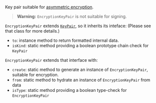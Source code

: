 Key pair suitable for [asymmetric encryption]().

> **Warning:** `EncryptionKeyPair` is not suitable for signing.

`EncryptionKeyPair` extends [`KeyPair`](), so it inherits its inteface: (Please see that class for more details.)
- `to`: instance method to return formatted internal data.
- `isKind`: static method providing a boolean prototype chain check for `KeyPair`

`EncryptionKeyPair` extends that interface with:
- `create`: static method to generate an instance of `EncryptionKeyPair`, suitable for encryption.
- `from`: static method to hydrate an instance of `EncryptionKeyPair` from data
- `isType`: static method providing a boolean type-check for `EncryptionKeyPair`
